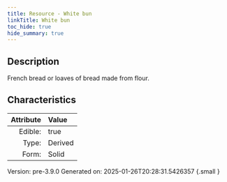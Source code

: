 ```yaml
---
title: Resource - White bun
linkTitle: White bun
toc_hide: true
hide_summary: true
---
```


## Description
French bread or loaves of bread made from flour. 

## Characteristics

| Attribute      | Value |
|--------:|:------|
|Edible:|true|
|Type:|Derived|
|Form:|Solid|
 



    

Version: pre-3.9.0 Generated on: 2025-01-26T20:28:31.5426357
{.small }
